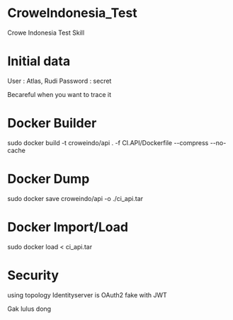 # CroweIndonesia_Test
 Crowe Indonesia Test Skill

# Initial data
User : Atlas, Rudi
Password : secret

Becareful when you want to trace it

# Docker Builder
sudo docker build -t croweindo/api . -f CI.API/Dockerfile --compress --no-cache

# Docker Dump
sudo docker save croweindo/api -o ./ci_api.tar

# Docker Import/Load
sudo docker load < ci_api.tar

# Security
using topology Identityserver is OAuth2 fake with JWT


Gak lulus dong
